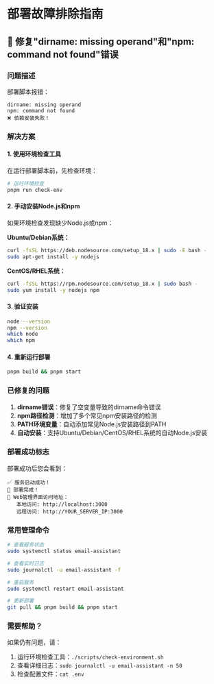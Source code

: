 # 部署故障排除指南

## 🔧 修复"dirname: missing operand"和"npm: command not found"错误

### 问题描述
部署脚本报错：
```
dirname: missing operand
npm: command not found
❌ 依赖安装失败！
```

### 解决方案

#### 1. 使用环境检查工具
在运行部署脚本前，先检查环境：

```bash
# 运行环境检查
pnpm run check-env
```

#### 2. 手动安装Node.js和npm
如果环境检查发现缺少Node.js或npm：

**Ubuntu/Debian系统：**
```bash
curl -fsSL https://deb.nodesource.com/setup_18.x | sudo -E bash -
sudo apt-get install -y nodejs
```

**CentOS/RHEL系统：**
```bash
curl -fsSL https://rpm.nodesource.com/setup_18.x | sudo bash -
sudo yum install -y nodejs npm
```

#### 3. 验证安装
```bash
node --version
npm --version
which node
which npm
```

#### 4. 重新运行部署
```bash
pnpm build && pnpm start
```

### 已修复的问题

1. **dirname错误**：修复了空变量导致的dirname命令错误
2. **npm路径检测**：增加了多个常见npm安装路径的检测
3. **PATH环境变量**：自动添加常见Node.js安装路径到PATH
4. **自动安装**：支持Ubuntu/Debian/CentOS/RHEL系统的自动Node.js安装

### 部署成功标志

部署成功后您会看到：
```
✅ 服务启动成功！
🎉 部署完成！
📱 Web管理界面访问地址：
   本地访问: http://localhost:3000
   远程访问: http://YOUR_SERVER_IP:3000
```

### 常用管理命令

```bash
# 查看服务状态
sudo systemctl status email-assistant

# 查看实时日志
sudo journalctl -u email-assistant -f

# 重启服务
sudo systemctl restart email-assistant

# 更新部署
git pull && pnpm build && pnpm start
```

### 需要帮助？

如果仍有问题，请：
1. 运行环境检查工具：`./scripts/check-environment.sh`
2. 查看详细日志：`sudo journalctl -u email-assistant -n 50`
3. 检查配置文件：`cat .env`